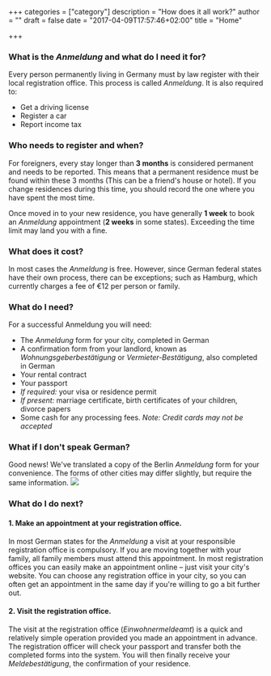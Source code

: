 +++
categories = ["category"]
description = "How does it all work?"
author = ""
draft = false
date = "2017-04-09T17:57:46+02:00"
title = "Home"

+++

### What is the *Anmeldung* and what do I need it for?

Every person permanently living in Germany must by law register with their local registration office. This process is called *Anmeldung*. It is also required to:

- Get a driving license
- Register a car
- Report income tax

### Who needs to register and when?

For foreigners, every stay longer than **3 months** is considered permanent and needs to be reported. This means that a permanent residence must be found within these 3 months (This can be a friend's house or hotel). If you change residences during this time, you should record the one where you have spent the most time.

 Once moved in to your new residence, you have generally **1 week** to book an *Anmeldung*  appointment (**2 weeks** in some states). Exceeding the time limit may land you with a fine.

### What does it cost?

In most cases the *Anmeldung* is free. However, since German federal states have their own process, there can be exceptions; such as Hamburg, which currently charges a fee of €12 per person or family.

### What do I need?

For a successful Anmeldung you will need:

-	The *Anmeldung* form for your city, completed in German
-	A confirmation form from your landlord, known as *Wohnungsgeberbestätigung* or *Vermieter-Bestätigung*, also completed in German
-	Your rental contract
-	Your passport
-	*If required:* your visa or residence permit
-	*If present:* marriage certificate, birth certificates of your children, divorce papers
-	Some cash for any processing fees. *Note: Credit cards may not be accepted*

### What if I don't speak German?

Good news! We've translated a copy of the Berlin *Anmeldung* form for your convenience. The forms of other cities may differ slightly, but require the same information.
[<img src="/example_form.png">](/example_form.png)

### What do I do next?

#### 1. Make an appointment at your registration office.

In most German states for the *Anmeldung* a visit at your responsible registration office is compulsory. If you are moving together with your family, all family members must attend this appointment. In most registration offices you can easily make an appointment online – just visit your city's website. You can choose any registration office in your city, so you can often get an appointment in the same day if you're willing to go a bit further out.

#### 2. Visit the registration office.

The visit at the registration office (*Einwohnermeldeamt*) is a quick and relatively simple operation provided you made an appointment in advance. The registration officer will check your passport and transfer both the completed forms into the system. You will then finally receive your *Meldebestätigung*, the confirmation of your residence.

